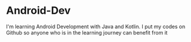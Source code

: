 # Android-Dev

I'm learning Android Development with Java and Kotlin. I put my codes on Github so anyone who is in the learning journey can benefit from it 
